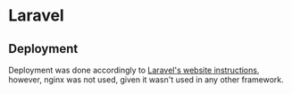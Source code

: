 # Laravel

## Deployment

Deployment was done accordingly to [Laravel's website instructions](https://laravel.com/docs/7.x/deployment), however, nginx was not used, given it wasn't used in any other framework.
